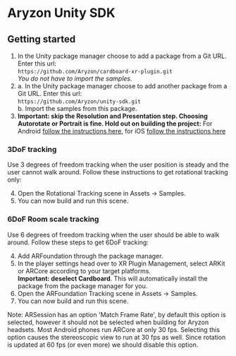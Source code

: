 # Aryzon Unity SDK
## Getting started
1. In the Unity package manager choose to add a package from a Git URL. Enter this url:<br>`https://github.com/Aryzon/cardboard-xr-plugin.git`<br>*You do not have to import the samples.*
2. a. In the Unity package manager choose to add another package from a Git URL. Enter this url:<br>`https://github.com/Aryzon/unity-sdk.git`<br>
b. Import the samples from this package.
3. **Important: skip the Resolution and Presentation step. Choosing Autorotate or Portrait is fine. Hold out on building the project:** For Android [follow the instructions here](https://developers.google.com/cardboard/develop/unity/quickstart#player_settings), for iOS [follow the instructions here](https://developers.google.com/cardboard/develop/unity/quickstart#player_settings_2)

### 3DoF tracking
Use 3 degrees of freedom tracking when the user position is steady and the user cannot walk around. Follow these instructions to get rotational tracking only:

4. Open the Rotational Tracking scene in Assets -> Samples.
5. You can now build and run this scene.

### 6DoF Room scale tracking
Use 6 degrees of freedom tracking when the user should be able to walk around. Follow these steps to get 6DoF tracking:

4. Add ARFoundation through the package manager.
5. In the player settings head over to XR Plugin Management, select ARKit or ARCore according to your target platforms.<br>**Important: deselect Cardboard**. This will automatically install the package from the package manager for you.
6. Open the ARFoundation Tracking scene in Assets -> Samples.
7. You can now build and run this scene.

Note: ARSession has an option 'Match Frame Rate', by default this option is selected, however it should not be selected when building for Aryzon headsets. Most Android phones run ARCore at only 30 fps. Selecting this option causes the stereoscopic view to run at 30 fps as well. Since rotation is updated at 60 fps (or even more) we should disable this option.
